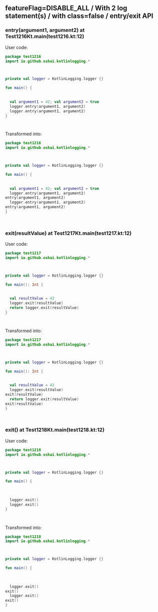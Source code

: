 ## featureFlag=DISABLE_ALL / With 2 log statement(s) / with class=false / entry/exit API



###  entry(argument1, argument2) at Test1216Kt.main(test1216.kt:12)

User code:
```kotlin
package test1216
import io.github.oshai.kotlinlogging.*



private val logger = KotlinLogging.logger {}

fun main() {
  
  
  val argument1 = 42; val argument2 = true
  logger.entry(argument1, argument2)
  logger.entry(argument1, argument2)
}




```
  
Transformed into:
```kotlin
package test1216
import io.github.oshai.kotlinlogging.*



private val logger = KotlinLogging.logger {}

fun main() {
  
  
  val argument1 = 42; val argument2 = true
  logger.entry(argument1, argument2)
entry(argument1, argument2)
  logger.entry(argument1, argument2)
entry(argument1, argument2)
}




```

###  exit(resultValue) at Test1217Kt.main(test1217.kt:12)

User code:
```kotlin
package test1217
import io.github.oshai.kotlinlogging.*



private val logger = KotlinLogging.logger {}

fun main(): Int {
  
  
  val resultValue = 42
  logger.exit(resultValue)
  return logger.exit(resultValue)
}




```
  
Transformed into:
```kotlin
package test1217
import io.github.oshai.kotlinlogging.*



private val logger = KotlinLogging.logger {}

fun main(): Int {
  
  
  val resultValue = 42
  logger.exit(resultValue)
exit(resultValue)
  return logger.exit(resultValue)
exit(resultValue)
}




```

###  exit() at Test1218Kt.main(test1218.kt:12)

User code:
```kotlin
package test1218
import io.github.oshai.kotlinlogging.*



private val logger = KotlinLogging.logger {}

fun main() {
  
  
  
  logger.exit()
  logger.exit()
}




```
  
Transformed into:
```kotlin
package test1218
import io.github.oshai.kotlinlogging.*



private val logger = KotlinLogging.logger {}

fun main() {
  
  
  
  logger.exit()
exit()
  logger.exit()
exit()
}




```
